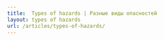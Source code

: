 ```yaml
---
title:  Types of hazards | Разные виды опасностей
layout: types of hazards
url: /articles/types-of-hazards/
---
```

